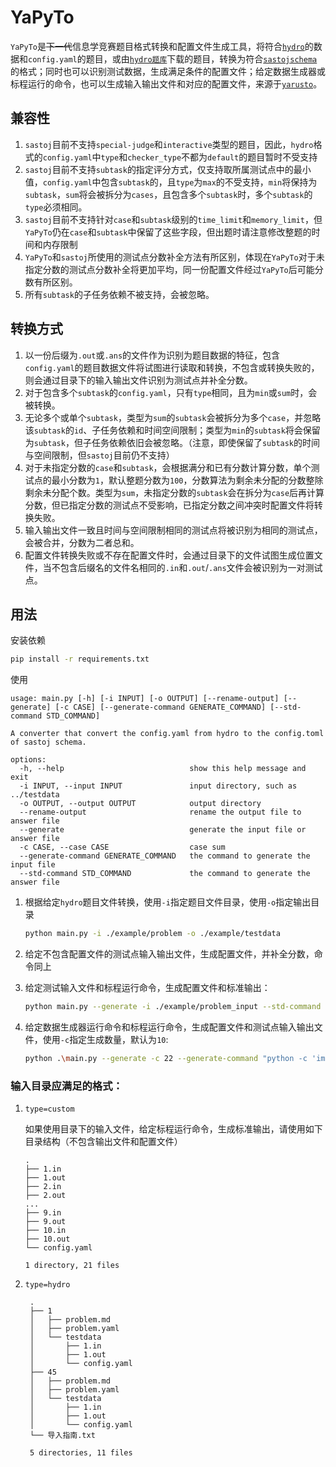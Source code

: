 # YaPyTo

`YaPyTo`是<del>下一代</del>信息学竞赛题目格式转换和配置文件生成工具，将符合[`hydro`](https://github.com/hydro-dev/Hydro)的数据和`config.yaml`的题目，或由[`hydro题库`](https://hydro.ac/d/tk/p)下载的题目，转换为符合[`sastoj`](https://github.com/NJUPT-SAST/sastoj/)[`schema`](https://github.com/Jisu-Woniu/rsjudge-test-cases-schema)的格式；同时也可以识别测试数据，生成满足条件的配置文件；给定数据生成器或标程运行的命令，也可以生成输入输出文件和对应的配置文件，来源于[`yarusto`](https://github.com/NJUPT-SAST/yarusto)。

## 兼容性

1. `sastoj`目前不支持`special-judge`和`interactive`类型的题目，因此，`hydro`格式的`config.yaml`中`type`和`checker_type`不都为`default`的题目暂时不受支持
2. `sastoj`目前不支持`subtask`的指定评分方式，仅支持取所属测试点中的最小值，`config.yaml`中包含`subtask`的，且`type`为`max`的不受支持，`min`将保持为`subtask`，`sum`将会被拆分为`cases`，且包含多个`subtask`时，多个`subtask`的`type`必须相同。
3. `sastoj`目前不支持针对`case`和`subtask`级别的`time_limit`和`memory_limit`，但`YaPyTo`仍在`case`和`subtask`中保留了这些字段，但出题时请注意修改整题的时间和内存限制
4. `YaPyTo`和`sastoj`所使用的测试点分数补全方法有所区别，体现在`YaPyTo`对于未指定分数的测试点分数补全将更加平均，同一份配置文件经过`YaPyTo`后可能分数有所区别。
5. 所有`subtask`的子任务依赖不被支持，会被忽略。

## 转换方式
1. 以一份后缀为`.out`或`.ans`的文件作为识别为题目数据的特征，包含`config.yaml`的题目数据文件将试图进行读取和转换，不包含或转换失败的，则会通过目录下的输入输出文件识别为测试点并补全分数。
2. 对于包含多个`subtask`的`config.yaml`，只有`type`相同，且为`min`或`sum`时，会被转换。
3. 无论多个或单个`subtask`，类型为`sum`的`subtask`会被拆分为多个`case`，并忽略该`subtask`的`id`、子任务依赖和时间空间限制；类型为`min`的`subtask`将会保留为`subtask`，但子任务依赖依旧会被忽略。（注意，即使保留了`subtask`的时间与空间限制，但`sastoj`目前仍不支持）
4. 对于未指定分数的`case`和`subtask`，会根据满分和已有分数计算分数，单个测试点的最小分数为`1`，默认整题分数为`100`，分数算法为剩余未分配的分数整除剩余未分配个数。类型为`sum`，未指定分数的`subtask`会在拆分为`case`后再计算分数，但已指定分数的测试点不受影响，已指定分数之间冲突时配置文件将转换失败。
5. 输入输出文件一致且时间与空间限制相同的测试点将被识别为相同的测试点，会被合并，分数为二者总和。
6. 配置文件转换失败或不存在配置文件时，会通过目录下的文件试图生成位置文件，当不包含后缀名的文件名相同的`.in`和`.out`/`.ans`文件会被识别为一对测试点。

## 用法

安装依赖
```bash
pip install -r requirements.txt
```
使用
```text
usage: main.py [-h] [-i INPUT] [-o OUTPUT] [--rename-output] [--generate] [-c CASE] [--generate-command GENERATE_COMMAND] [--std-command STD_COMMAND]

A converter that convert the config.yaml from hydro to the config.toml of sastoj schema.

options:
  -h, --help                            show this help message and exit
  -i INPUT, --input INPUT               input directory, such as ../testdata
  -o OUTPUT, --output OUTPUT            output directory
  --rename-output                       rename the output file to answer file
  --generate                            generate the input file or answer file
  -c CASE, --case CASE                  case sum
  --generate-command GENERATE_COMMAND   the command to generate the input file
  --std-command STD_COMMAND             the command to generate the answer file
```

1. 根据给定`hydro`题目文件转换，使用`-i`指定题目文件目录，使用`-o`指定输出目录

    ```bash
    python main.py -i ./example/problem -o ./example/testdata
    ```

2. 给定不包含配置文件的测试点输入输出文件，生成配置文件，并补全分数，命令同上

3. 给定测试输入文件和标程运行命令，生成配置文件和标准输出：

    ```bash
    python main.py --generate -i ./example/problem_input --std-command './std' -o ./example/testdata
    ```

4. 给定数据生成器运行命令和标程运行命令，生成配置文件和测试点输入输出文件，使用`-c`指定生成数量，默认为`10`:

    ```bash
    python .\main.py --generate -c 22 --generate-command "python -c 'import random;print(random.randint(0, 65536), random.randint(0, 65536))'" --std-command "python -c 's = input().split();print(int(s[0]) + int(s[1]))'"
    ```

### 输入目录应满足的格式：
1. `type=custom`

    如果使用目录下的输入文件，给定标程运行命令，生成标准输出，请使用如下目录结构（不包含输出文件和配置文件）

    ```text
    .
    ├── 1.in
    ├── 1.out
    ├── 2.in
    ├── 2.out
    ...
    ├── 9.in
    ├── 9.out
    ├── 10.in
    ├── 10.out
    └── config.yaml

    1 directory, 21 files
    ```
2. `type=hydro`
   ```text
    .
    ├── 1
    │   ├── problem.md
    │   ├── problem.yaml
    │   └── testdata
    │       ├── 1.in
    │       ├── 1.out
    │       └── config.yaml
    ├── 45
    │   ├── problem.md
    │   ├── problem.yaml
    │   └── testdata
    │       ├── 1.in
    │       ├── 1.out
    │       └── config.yaml
    └── 导入指南.txt

    5 directories, 11 files
   ```
